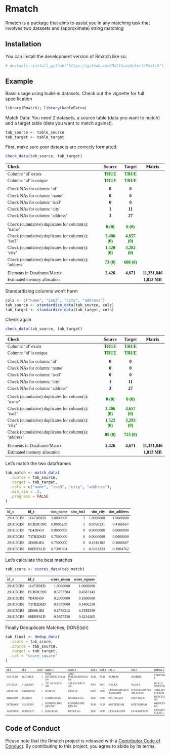 
<!-- README.md is generated from README.Rmd. Please edit that file -->

# Rmatch

<!-- badges: start -->
<!-- badges: end -->

Rmatch is a package that aims to assist you in any matching task that
involves two datasets and (approximate) string matching

## Installation

You can install the development version of Rmatch like so:

``` r
# devtools::install_github("https://github.com/MatthiasUckert/Rmatch")
```

## Example

Basic usage using build-in datasets. Check out the vignette for full
specification

``` r
library(Rmatch); library(kableExtra)
```

Match Data: You need 2 datasets, a source table (data you want to match)
and a target table (data you want to match against).

``` r
tab_source <- table_source
tab_target <- table_target
```

First, make sure your datasets are correcly formatted.

``` r
check_data(tab_source, tab_target)
```

<table class=" lightable-paper table table-condensed" style="font-family: &quot;Arial Narrow&quot;, arial, helvetica, sans-serif; margin-left: auto; margin-right: auto; font-size: 14px; font-family: Times New Roman; margin-left: auto; margin-right: auto;">
<thead>
<tr>
<th style="text-align:left;">
Check
</th>
<th style="text-align:center;">
Source
</th>
<th style="text-align:center;">
Target
</th>
<th style="text-align:center;">
Matrix
</th>
</tr>
</thead>
<tbody>
<tr>
<td style="text-align:left;">
Column: ‘id’ exists
</td>
<td style="text-align:center;">
<span
style=" font-weight: bold;    color: green !important;">TRUE</span>
</td>
<td style="text-align:center;">
<span
style=" font-weight: bold;    color: green !important;">TRUE</span>
</td>
<td style="text-align:center;">
</td>
</tr>
<tr>
<td style="text-align:left;">
Column: ‘id’ is unique
</td>
<td style="text-align:center;">
<span
style=" font-weight: bold;    color: green !important;">TRUE</span>
</td>
<td style="text-align:center;">
<span
style=" font-weight: bold;    color: green !important;">TRUE</span>
</td>
<td style="text-align:center;">
</td>
</tr>
<tr>
<td style="text-align:left;">
</td>
<td style="text-align:center;">
</td>
<td style="text-align:center;">
</td>
<td style="text-align:center;">
</td>
</tr>
<tr>
<td style="text-align:left;">
Check NAs for column: ‘id’
</td>
<td style="text-align:center;">
<span style=" font-weight: bold;    ">0</span>
</td>
<td style="text-align:center;">
<span style=" font-weight: bold;    ">0</span>
</td>
<td style="text-align:center;">
</td>
</tr>
<tr>
<td style="text-align:left;">
Check NAs for column: ‘name’
</td>
<td style="text-align:center;">
<span style=" font-weight: bold;    ">0</span>
</td>
<td style="text-align:center;">
<span style=" font-weight: bold;    ">0</span>
</td>
<td style="text-align:center;">
</td>
</tr>
<tr>
<td style="text-align:left;">
Check NAs for column: ‘iso3’
</td>
<td style="text-align:center;">
<span style=" font-weight: bold;    ">0</span>
</td>
<td style="text-align:center;">
<span style=" font-weight: bold;    ">0</span>
</td>
<td style="text-align:center;">
</td>
</tr>
<tr>
<td style="text-align:left;">
Check NAs for column: ‘city’
</td>
<td style="text-align:center;">
<span style=" font-weight: bold;    ">1</span>
</td>
<td style="text-align:center;">
<span style=" font-weight: bold;    ">11</span>
</td>
<td style="text-align:center;">
</td>
</tr>
<tr>
<td style="text-align:left;">
Check NAs for column: ‘address’
</td>
<td style="text-align:center;">
<span style=" font-weight: bold;    ">3</span>
</td>
<td style="text-align:center;">
<span style=" font-weight: bold;    ">27</span>
</td>
<td style="text-align:center;">
</td>
</tr>
<tr>
<td style="text-align:left;">
</td>
<td style="text-align:center;">
</td>
<td style="text-align:center;">
</td>
<td style="text-align:center;">
</td>
</tr>
<tr>
<td style="text-align:left;">
Check (cumulative) duplicates for column(s): ‘name’
</td>
<td style="text-align:center;">
<span style=" font-weight: bold;    color: green !important;">0
(0)</span>
</td>
<td style="text-align:center;">
<span style=" font-weight: bold;    color: green !important;">0
(0)</span>
</td>
<td style="text-align:center;">
</td>
</tr>
<tr>
<td style="text-align:left;">
Check (cumulative) duplicates for column(s): ‘iso3’
</td>
<td style="text-align:center;">
<span style=" font-weight: bold;    color: green !important;">2,406
(0)</span>
</td>
<td style="text-align:center;">
<span style=" font-weight: bold;    color: green !important;">4,657
(0)</span>
</td>
<td style="text-align:center;">
</td>
</tr>
<tr>
<td style="text-align:left;">
Check (cumulative) duplicates for column(s): ‘city’
</td>
<td style="text-align:center;">
<span style=" font-weight: bold;    color: green !important;">1,520
(0)</span>
</td>
<td style="text-align:center;">
<span style=" font-weight: bold;    color: green !important;">3,282
(0)</span>
</td>
<td style="text-align:center;">
</td>
</tr>
<tr>
<td style="text-align:left;">
Check (cumulative) duplicates for column(s): ‘address’
</td>
<td style="text-align:center;">
<span style=" font-weight: bold;    color: green !important;">73
(0)</span>
</td>
<td style="text-align:center;">
<span style=" font-weight: bold;    color: green !important;">688
(0)</span>
</td>
<td style="text-align:center;">
</td>
</tr>
<tr>
<td style="text-align:left;">
</td>
<td style="text-align:center;">
</td>
<td style="text-align:center;">
</td>
<td style="text-align:center;">
</td>
</tr>
<tr>
<td style="text-align:left;">
Elements in Dataframe/Matrix
</td>
<td style="text-align:center;">
<span style=" font-weight: bold;    ">2,426</span>
</td>
<td style="text-align:center;">
<span style=" font-weight: bold;    ">4,671</span>
</td>
<td style="text-align:center;">
<span style=" font-weight: bold;    ">11,331,846</span>
</td>
</tr>
<tr>
<td style="text-align:left;">
Estimated memory allocation
</td>
<td style="text-align:center;">
</td>
<td style="text-align:center;">
</td>
<td style="text-align:center;">
<span style=" font-weight: bold;    ">1,813 MB</span>
</td>
</tr>
</tbody>
</table>

Standardizing columns won’t harm

``` r
cols <- c("name", "iso3", "city", "address")
tab_source <- standardize_data(tab_source, cols)
tab_target <- standardize_data(tab_target, cols)
```

Check again

``` r
check_data(tab_source, tab_target)
```

<table class=" lightable-paper table table-condensed" style="font-family: &quot;Arial Narrow&quot;, arial, helvetica, sans-serif; margin-left: auto; margin-right: auto; font-size: 14px; font-family: Times New Roman; margin-left: auto; margin-right: auto;">
<thead>
<tr>
<th style="text-align:left;">
Check
</th>
<th style="text-align:center;">
Source
</th>
<th style="text-align:center;">
Target
</th>
<th style="text-align:center;">
Matrix
</th>
</tr>
</thead>
<tbody>
<tr>
<td style="text-align:left;">
Column: ‘id’ exists
</td>
<td style="text-align:center;">
<span
style=" font-weight: bold;    color: green !important;">TRUE</span>
</td>
<td style="text-align:center;">
<span
style=" font-weight: bold;    color: green !important;">TRUE</span>
</td>
<td style="text-align:center;">
</td>
</tr>
<tr>
<td style="text-align:left;">
Column: ‘id’ is unique
</td>
<td style="text-align:center;">
<span
style=" font-weight: bold;    color: green !important;">TRUE</span>
</td>
<td style="text-align:center;">
<span
style=" font-weight: bold;    color: green !important;">TRUE</span>
</td>
<td style="text-align:center;">
</td>
</tr>
<tr>
<td style="text-align:left;">
</td>
<td style="text-align:center;">
</td>
<td style="text-align:center;">
</td>
<td style="text-align:center;">
</td>
</tr>
<tr>
<td style="text-align:left;">
Check NAs for column: ‘id’
</td>
<td style="text-align:center;">
<span style=" font-weight: bold;    ">0</span>
</td>
<td style="text-align:center;">
<span style=" font-weight: bold;    ">0</span>
</td>
<td style="text-align:center;">
</td>
</tr>
<tr>
<td style="text-align:left;">
Check NAs for column: ‘name’
</td>
<td style="text-align:center;">
<span style=" font-weight: bold;    ">0</span>
</td>
<td style="text-align:center;">
<span style=" font-weight: bold;    ">0</span>
</td>
<td style="text-align:center;">
</td>
</tr>
<tr>
<td style="text-align:left;">
Check NAs for column: ‘iso3’
</td>
<td style="text-align:center;">
<span style=" font-weight: bold;    ">0</span>
</td>
<td style="text-align:center;">
<span style=" font-weight: bold;    ">0</span>
</td>
<td style="text-align:center;">
</td>
</tr>
<tr>
<td style="text-align:left;">
Check NAs for column: ‘city’
</td>
<td style="text-align:center;">
<span style=" font-weight: bold;    ">1</span>
</td>
<td style="text-align:center;">
<span style=" font-weight: bold;    ">11</span>
</td>
<td style="text-align:center;">
</td>
</tr>
<tr>
<td style="text-align:left;">
Check NAs for column: ‘address’
</td>
<td style="text-align:center;">
<span style=" font-weight: bold;    ">3</span>
</td>
<td style="text-align:center;">
<span style=" font-weight: bold;    ">27</span>
</td>
<td style="text-align:center;">
</td>
</tr>
<tr>
<td style="text-align:left;">
</td>
<td style="text-align:center;">
</td>
<td style="text-align:center;">
</td>
<td style="text-align:center;">
</td>
</tr>
<tr>
<td style="text-align:left;">
Check (cumulative) duplicates for column(s): ‘name’
</td>
<td style="text-align:center;">
<span style=" font-weight: bold;    color: green !important;">0
(0)</span>
</td>
<td style="text-align:center;">
<span style=" font-weight: bold;    color: green !important;">0
(0)</span>
</td>
<td style="text-align:center;">
</td>
</tr>
<tr>
<td style="text-align:left;">
Check (cumulative) duplicates for column(s): ‘iso3’
</td>
<td style="text-align:center;">
<span style=" font-weight: bold;    color: green !important;">2,406
(0)</span>
</td>
<td style="text-align:center;">
<span style=" font-weight: bold;    color: green !important;">4,657
(0)</span>
</td>
<td style="text-align:center;">
</td>
</tr>
<tr>
<td style="text-align:left;">
Check (cumulative) duplicates for column(s): ‘city’
</td>
<td style="text-align:center;">
<span style=" font-weight: bold;    color: green !important;">1,522
(0)</span>
</td>
<td style="text-align:center;">
<span style=" font-weight: bold;    color: green !important;">3,293
(0)</span>
</td>
<td style="text-align:center;">
</td>
</tr>
<tr>
<td style="text-align:left;">
Check (cumulative) duplicates for column(s): ‘address’
</td>
<td style="text-align:center;">
<span style=" font-weight: bold;    color: green !important;">85
(0)</span>
</td>
<td style="text-align:center;">
<span style=" font-weight: bold;    color: green !important;">723
(0)</span>
</td>
<td style="text-align:center;">
</td>
</tr>
<tr>
<td style="text-align:left;">
</td>
<td style="text-align:center;">
</td>
<td style="text-align:center;">
</td>
<td style="text-align:center;">
</td>
</tr>
<tr>
<td style="text-align:left;">
Elements in Dataframe/Matrix
</td>
<td style="text-align:center;">
<span style=" font-weight: bold;    ">2,426</span>
</td>
<td style="text-align:center;">
<span style=" font-weight: bold;    ">4,671</span>
</td>
<td style="text-align:center;">
<span style=" font-weight: bold;    ">11,331,846</span>
</td>
</tr>
<tr>
<td style="text-align:left;">
Estimated memory allocation
</td>
<td style="text-align:center;">
</td>
<td style="text-align:center;">
</td>
<td style="text-align:center;">
<span style=" font-weight: bold;    ">1,813 MB</span>
</td>
</tr>
</tbody>
</table>

Let’s match the two dataframes

``` r
tab_match <- match_data(
  .source = tab_source,
  .target = tab_target,
  .cols = c("name", "iso3", "city", "address"),
  .min_sim = .2,
  .progress = FALSE
)
```

<table class=" lightable-paper table table-condensed" style="font-family: &quot;Arial Narrow&quot;, arial, helvetica, sans-serif; margin-left: auto; margin-right: auto; font-size: 12px; font-family: Times New Roman; margin-left: auto; margin-right: auto;">
<thead>
<tr>
<th style="text-align:left;">
id_s
</th>
<th style="text-align:left;">
id_t
</th>
<th style="text-align:right;">
sim_name
</th>
<th style="text-align:right;">
sim_iso3
</th>
<th style="text-align:right;">
sim_city
</th>
<th style="text-align:right;">
sim_address
</th>
</tr>
</thead>
<tbody>
<tr>
<td style="text-align:left;">
291C5CB8
</td>
<td style="text-align:left;">
1147DBEB
</td>
<td style="text-align:right;">
1.0000000
</td>
<td style="text-align:right;">
1
</td>
<td style="text-align:right;">
1.0000000
</td>
<td style="text-align:right;">
1.0000000
</td>
</tr>
<tr>
<td style="text-align:left;">
291C5CB8
</td>
<td style="text-align:left;">
ECBDC99C
</td>
<td style="text-align:right;">
0.8095238
</td>
<td style="text-align:right;">
1
</td>
<td style="text-align:right;">
0.0769231
</td>
<td style="text-align:right;">
0.4166667
</td>
</tr>
<tr>
<td style="text-align:left;">
291C5CB8
</td>
<td style="text-align:left;">
7E438459
</td>
<td style="text-align:right;">
0.8000000
</td>
<td style="text-align:right;">
0
</td>
<td style="text-align:right;">
0.0000000
</td>
<td style="text-align:right;">
0.0000000
</td>
</tr>
<tr>
<td style="text-align:left;">
291C5CB8
</td>
<td style="text-align:left;">
737B2D6D
</td>
<td style="text-align:right;">
0.7500000
</td>
<td style="text-align:right;">
0
</td>
<td style="text-align:right;">
0.0000000
</td>
<td style="text-align:right;">
0.0000000
</td>
</tr>
<tr>
<td style="text-align:left;">
291C5CB8
</td>
<td style="text-align:left;">
2E6064E6
</td>
<td style="text-align:right;">
0.7500000
</td>
<td style="text-align:right;">
0
</td>
<td style="text-align:right;">
0.1818182
</td>
<td style="text-align:right;">
0.1666667
</td>
</tr>
<tr>
<td style="text-align:left;">
291C5CB8
</td>
<td style="text-align:left;">
68EBF61D
</td>
<td style="text-align:right;">
0.7391304
</td>
<td style="text-align:right;">
1
</td>
<td style="text-align:right;">
0.3333333
</td>
<td style="text-align:right;">
0.1904762
</td>
</tr>
</tbody>
</table>

Let’s calculate the best matches

``` r
tab_score <- scores_data(tab_match)
```

<table class=" lightable-paper table table-condensed" style="font-family: &quot;Arial Narrow&quot;, arial, helvetica, sans-serif; margin-left: auto; margin-right: auto; font-size: 12px; font-family: Times New Roman; margin-left: auto; margin-right: auto;">
<thead>
<tr>
<th style="text-align:left;">
id_s
</th>
<th style="text-align:left;">
id_t
</th>
<th style="text-align:right;">
score_mean
</th>
<th style="text-align:right;">
score_square
</th>
</tr>
</thead>
<tbody>
<tr>
<td style="text-align:left;">
291C5CB8
</td>
<td style="text-align:left;">
1147DBEB
</td>
<td style="text-align:right;">
1.0000000
</td>
<td style="text-align:right;">
1.0000000
</td>
</tr>
<tr>
<td style="text-align:left;">
291C5CB8
</td>
<td style="text-align:left;">
ECBDC99C
</td>
<td style="text-align:right;">
0.5757784
</td>
<td style="text-align:right;">
0.4587143
</td>
</tr>
<tr>
<td style="text-align:left;">
291C5CB8
</td>
<td style="text-align:left;">
7E438459
</td>
<td style="text-align:right;">
0.2000000
</td>
<td style="text-align:right;">
0.1600000
</td>
</tr>
<tr>
<td style="text-align:left;">
291C5CB8
</td>
<td style="text-align:left;">
737B2D6D
</td>
<td style="text-align:right;">
0.1875000
</td>
<td style="text-align:right;">
0.1406250
</td>
</tr>
<tr>
<td style="text-align:left;">
291C5CB8
</td>
<td style="text-align:left;">
2E6064E6
</td>
<td style="text-align:right;">
0.2746212
</td>
<td style="text-align:right;">
0.1558339
</td>
</tr>
<tr>
<td style="text-align:left;">
291C5CB8
</td>
<td style="text-align:left;">
68EBF61D
</td>
<td style="text-align:right;">
0.5657350
</td>
<td style="text-align:right;">
0.4234265
</td>
</tr>
</tbody>
</table>

Finally Deduplicate Matches, DONE(ish)

``` r
tab_final <- dedup_data(
  .score = tab_score,
  .source = tab_source,
  .target = tab_target,
  .col = "score_square"
)
```

<table class=" lightable-paper table table-condensed" style="font-family: &quot;Arial Narrow&quot;, arial, helvetica, sans-serif; margin-left: auto; margin-right: auto; font-size: 8px; font-family: Times New Roman; margin-left: auto; margin-right: auto;">
<thead>
<tr>
<th style="text-align:left;">
id_s
</th>
<th style="text-align:left;">
id_t
</th>
<th style="text-align:right;">
score
</th>
<th style="text-align:left;">
name_s
</th>
<th style="text-align:left;">
name_t
</th>
<th style="text-align:left;">
iso3_s
</th>
<th style="text-align:left;">
iso3_t
</th>
<th style="text-align:left;">
city_s
</th>
<th style="text-align:left;">
city_t
</th>
<th style="text-align:left;">
address_s
</th>
<th style="text-align:left;">
address_t
</th>
</tr>
</thead>
<tbody>
<tr>
<td style="text-align:left;">
291C5CB8
</td>
<td style="text-align:left;">
1147DBEB
</td>
<td style="text-align:right;">
1
</td>
<td style="text-align:left;">
ASM INTERNATIONAL NV
</td>
<td style="text-align:left;">
ASM INTERNATIONAL NV
</td>
<td style="text-align:left;">
NLD
</td>
<td style="text-align:left;">
NLD
</td>
<td style="text-align:left;">
ALMERE
</td>
<td style="text-align:left;">
ALMERE
</td>
<td style="text-align:left;">
VERSTERKERSTRAAT 8
</td>
<td style="text-align:left;">
VERSTERKERSTRAAT 8
</td>
</tr>
<tr>
<td style="text-align:left;">
2767155A
</td>
<td style="text-align:left;">
A1148A8D
</td>
<td style="text-align:right;">
1
</td>
<td style="text-align:left;">
ATLAS COPCO AB
</td>
<td style="text-align:left;">
ATLAS COPCO AB
</td>
<td style="text-align:left;">
SWE
</td>
<td style="text-align:left;">
SWE
</td>
<td style="text-align:left;">
NACKA
</td>
<td style="text-align:left;">
NACKA
</td>
<td style="text-align:left;">
SICKLA INDUSTRIVAG 19
</td>
<td style="text-align:left;">
SICKLA INDUSTRIVAG 19
</td>
</tr>
<tr>
<td style="text-align:left;">
69F3F1BD
</td>
<td style="text-align:left;">
BAB3BD1B
</td>
<td style="text-align:right;">
1
</td>
<td style="text-align:left;">
BASF SE
</td>
<td style="text-align:left;">
BASF SE
</td>
<td style="text-align:left;">
DEU
</td>
<td style="text-align:left;">
DEU
</td>
<td style="text-align:left;">
LUDWIGSHAFEN AM RHEIN
</td>
<td style="text-align:left;">
LUDWIGSHAFEN AM RHEIN
</td>
<td style="text-align:left;">
CARL BOSCH STRASSE 38
</td>
<td style="text-align:left;">
CARL BOSCH STRASSE 38
</td>
</tr>
<tr>
<td style="text-align:left;">
BB6D2999
</td>
<td style="text-align:left;">
18162F6F
</td>
<td style="text-align:right;">
1
</td>
<td style="text-align:left;">
DAIMLER AG
</td>
<td style="text-align:left;">
DAIMLER AG
</td>
<td style="text-align:left;">
DEU
</td>
<td style="text-align:left;">
DEU
</td>
<td style="text-align:left;">
STUTTGART
</td>
<td style="text-align:left;">
STUTTGART
</td>
<td style="text-align:left;">
MERCEDESSTRASSE 120
</td>
<td style="text-align:left;">
MERCEDESSTRASSE 120
</td>
</tr>
<tr>
<td style="text-align:left;">
DF7D66DF
</td>
<td style="text-align:left;">
332C8FDD
</td>
<td style="text-align:right;">
1
</td>
<td style="text-align:left;">
KONINKLIJKE KPN NV
</td>
<td style="text-align:left;">
KONINKLIJKE KPN NV
</td>
<td style="text-align:left;">
NLD
</td>
<td style="text-align:left;">
NLD
</td>
<td style="text-align:left;">
ROTTERDAM
</td>
<td style="text-align:left;">
ROTTERDAM
</td>
<td style="text-align:left;">
WILHELMINAKADE 123
</td>
<td style="text-align:left;">
WILHELMINAKADE 123
</td>
</tr>
<tr>
<td style="text-align:left;">
A6DD9B9C
</td>
<td style="text-align:left;">
BED2CB75
</td>
<td style="text-align:right;">
1
</td>
<td style="text-align:left;">
BAYER AG
</td>
<td style="text-align:left;">
BAYER AG
</td>
<td style="text-align:left;">
DEU
</td>
<td style="text-align:left;">
DEU
</td>
<td style="text-align:left;">
LEVERKUSEN
</td>
<td style="text-align:left;">
LEVERKUSEN
</td>
<td style="text-align:left;">
KAISER WILHELM ALLEE 1
</td>
<td style="text-align:left;">
KAISER WILHELM ALLEE 1
</td>
</tr>
</tbody>
</table>

## Code of Conduct

Please note that the Rmatch project is released with a [Contributor Code
of
Conduct](https://contributor-covenant.org/version/2/0/CODE_OF_CONDUCT.html).
By contributing to this project, you agree to abide by its terms.
